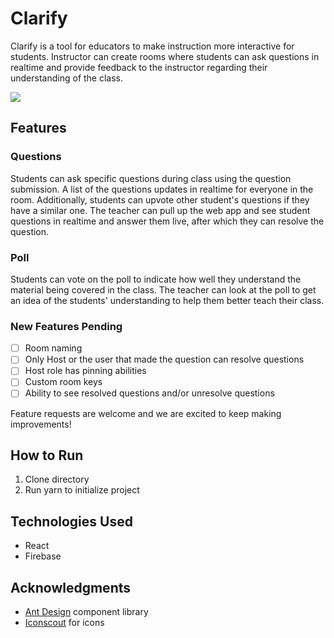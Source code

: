 # Clarify

Clarify is a tool for educators to make instruction more interactive for students. Instructor can create rooms where students can ask questions in realtime and provide feedback to the instructor regarding their understanding of the class.

![](https://lh3.googleusercontent.com/aIM6M7cxXZz7cNU4nJfvZg7vp4P-FEW-mqMFFA1KWVuYRslggTdP64t8Suqh6qFHPfDra_QJjVVtfEsMLOwmSFNNSmOdI4ZfdIr7DF_gn9Oj7Syrbf4jm3ozaHGt1Fc8LbDQtmzat7ukcRGm3WyobTeF63Es_1c3JbK4gGi2zNKoCqghqL_s5uZo--OIBB-nZNOIaKyu-wlFPFREKDBvqn4FRSIHOQXJ_GQDmskIDcxO1MyOAmFMpzHy6DijI0tDnaHcraBFF1WTeKDZ80V4sb5XGy13lSQG_2IQub3i9aLlUGX4cxfqnYTDQEK2AWNNwVrX9ixyPOBIDMCZcRF_3j6Fo6NOMG5tDsqHLVie_2EKvQ0RQU6-pRzc5nfDCCK95U-7mIpsBo9crybAmf3NM6Jf5UMscLLe-k8PJ24OLd0i6-nySibQSEvzc37K080GXsvFI0Wb3xLe2f7gNYIf8ExXddIMS0iJOboajVc98eNmLkqaWsm2bAC1r3zZVIkh-4EmPQsB3DbNpC5d-1JzzqL7EU-zMrxKpMEPAV_1N92750OqaClDJe079xUDMx1ng2v7GQyFRP0bGzWeiMf3STZbyJA7P8liuT_RoTlrIElXvawmvpJPILnhBa8U5GnuLqgvSSbBYVPvisQYIIWFETBt71KYjEKNG0uXJ56XwIesMNgqQ5udIh09M0ho-ms=w2880-h1406-no?authuser=0)

## Features

### Questions

Students can ask specific questions during class using the question submission. A list of the questions updates in realtime for everyone in the room. Additionally, students can upvote other student's questions if they have a similar one. The teacher can pull up the web app and see student questions in realtime and answer them live, after which they can resolve the question.


### Poll

Students can vote on the poll to indicate how well they understand the material being covered in the class. The teacher can look at the poll to get an idea of the students' understanding to help them better teach their class.

### New Features Pending
- [ ] Room naming 
- [ ] Only Host or the user that made the question can resolve questions
- [ ] Host role has pinning abilities 
- [ ] Custom room keys
- [ ] Ability to see resolved questions and/or unresolve questions

Feature requests are welcome and we are excited to keep making improvements!

## How to Run

1) Clone directory
2) Run yarn to initialize project


## Technologies Used
- React
- Firebase

## Acknowledgments
- [Ant Design](https://ant.design/) component library
- [Iconscout](https://iconscout.com/categories/avatars/icons) for icons
